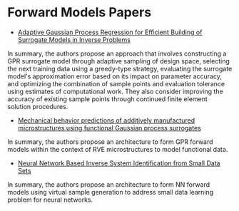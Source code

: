 # Forward Models Papers

- [Adaptive Gaussian Process Regression for Efficient Building of
Surrogate Models in Inverse Problems](https://arxiv.org/pdf/2303.05824.pdf) 

In summary, the authors propose an approach that involves constructing a GPR surrogate model through adaptive sampling of design space, selecting the next training data using a greedy-type strategy, evaluating the surrogate model's approximation error based on its impact on parameter accuracy, and optimizing the combination of sample points and evaluation tolerance using estimates of computational work. They also consider improving the accuracy of existing sample points through continued finite element solution procedures.

- [Mechanical behavior predictions of additively manufactured microstructures using functional Gaussian process surrogates](https://docs.gitlab.com/ee/gitlab-basics/add-file.html#add-a-file-using-the-command-line)

In summary, the authors propose an architecture to form GPR forward models within the context of RVE microstructures to model functional data.

- [Neural Network Based Inverse System Identification from Small Data Sets](https://ieeexplore.ieee.org/document/8851722)

In summary, the authors propose an architecture to form NN forward models using virtual sample generation to address small data learning problem for neural networks.

